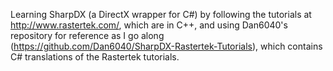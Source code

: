 Learning SharpDX (a DirectX wrapper for C#) by following the tutorials at http://www.rastertek.com/, which are in C++, 
and using Dan6040's repository for reference as I go along (https://github.com/Dan6040/SharpDX-Rastertek-Tutorials), which
contains C# translations of the Rastertek tutorials. 
